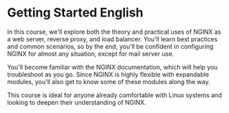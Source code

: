 # Getting Started English

In this course, we'll explore both the theory and practical uses of NGINX as a web server, reverse proxy, and load balancer. You'll learn best practices and common scenarios, so by the end, you'll be confident in configuring NGINX for almost any situation, except for mail server use.

You'll become familiar with the NGINX documentation, which will help you troubleshoot as you go. Since NGINX is highly flexible with expandable modules, you'll also get to know some of these modules along the way.

This course is ideal for anyone already comfortable with Linux systems and looking to deepen their understanding of NGINX.